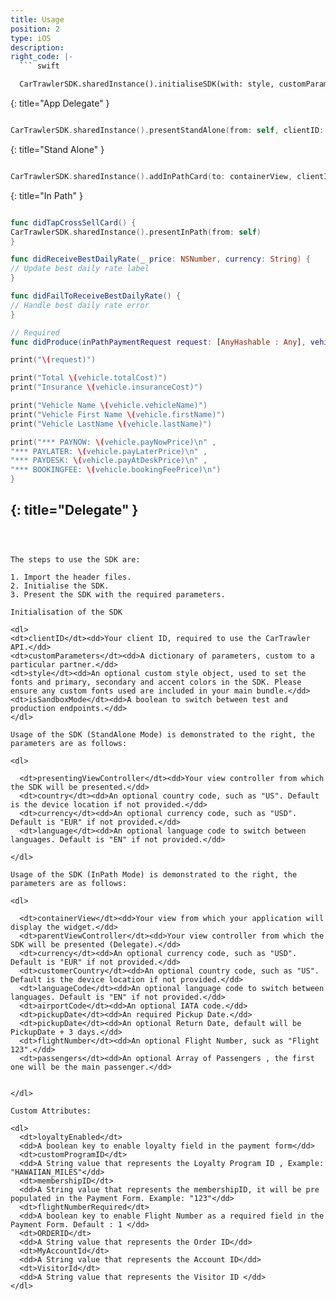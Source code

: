 ```yaml
---
title: Usage
position: 2
type: iOS
description:
right_code: |-
  ``` swift

  CarTrawlerSDK.sharedInstance().initialiseSDK(with: style, customParameters: nil, production: false)

  ```
  {: title="App Delegate" }
  ``` swift

  CarTrawlerSDK.sharedInstance().presentStandAlone(from: self, clientID: "105614", countryCode: "IE", currencyCode: "EUR", languageCode: "EN", passengers: nil)

  ```
  {: title="Stand Alone" }
  ``` swift
  
  CarTrawlerSDK.sharedInstance().addInPathCard(to: containerView, clientID: "105614", currency: "EUR", customerCountry: "IE", languageCode: "EN", iataCode: "ALC", pickupDate: pickUpDate, return: nil, flightNumber: "FL123", passengers: nil, delegate: self)
  
  ```
  {: title="In Path" }
  ``` swift
  
  func didTapCrossSellCard() {
  CarTrawlerSDK.sharedInstance().presentInPath(from: self)
  }
  
  func didReceiveBestDailyRate(_ price: NSNumber, currency: String) {
  // Update best daily rate label
  }
  
  func didFailToReceiveBestDailyRate() {
  // Handle best daily rate error
  }
  
  // Required
  func didProduce(inPathPaymentRequest request: [AnyHashable : Any], vehicle: CTInPathVehicle) {
  
  print("\(request)")
  
  print("Total \(vehicle.totalCost)")
  print("Insurance \(vehicle.insuranceCost)")
  
  print("Vehicle Name \(vehicle.vehicleName)")
  print("Vehicle First Name \(vehicle.firstName)")
  print("Vehicle LastName \(vehicle.lastName)")
  
  print("*** PAYNOW: \(vehicle.payNowPrice)\n" ,
  "*** PAYLATER: \(vehicle.payLaterPrice)\n" ,
  "*** PAYDESK: \(vehicle.payAtDeskPrice)\n" ,
  "*** BOOKINGFEE: \(vehicle.bookingFeePrice)\n")
  }
  
  ```
  {: title="Delegate" }
---
```



The steps to use the SDK are:

1. Import the header files.
2. Initialise the SDK.
3. Present the SDK with the required parameters.

Initialisation of the SDK

<dl>
<dt>clientID</dt><dd>Your client ID, required to use the CarTrawler API.</dd>
<dt>customParameters</dt><dd>A dictionary of parameters, custom to a particular partner.</dd>
<dt>style</dt><dd>An optional custom style object, used to set the fonts and primary, secondary and accent colors in the SDK. Please ensure any custom fonts used are included in your main bundle.</dd>
<dt>isSandboxMode</dt><dd>A boolean to switch between test and production endpoints.</dd>
</dl>

Usage of the SDK (StandAlone Mode) is demonstrated to the right, the parameters are as follows:

<dl>

  <dt>presentingViewController</dt><dd>Your view controller from which the SDK will be presented.</dd>  
  <dt>country</dt><dd>An optional country code, such as "US". Default is the device location if not provided.</dd>
  <dt>currency</dt><dd>An optional currency code, such as "USD". Default is "EUR" if not provided.</dd>
  <dt>language</dt><dd>An optional language code to switch between languages. Default is "EN" if not provided.</dd>

</dl>

Usage of the SDK (InPath Mode) is demonstrated to the right, the parameters are as follows:

<dl>

  <dt>containerView</dt><dd>Your view from which your application will display the widget.</dd>  
  <dt>parentViewController</dt><dd>Your view controller from which the SDK will be presented (Delegate).</dd>  
  <dt>currency</dt><dd>An optional currency code, such as "USD". Default is "EUR" if not provided.</dd>
  <dt>customerCountry</dt><dd>An optional country code, such as "US". Default is the device location if not provided.</dd>
  <dt>languageCode</dt><dd>An optional language code to switch between languages. Default is "EN" if not provided.</dd>
  <dt>airportCode</dt><dd>An optional IATA code.</dd>
  <dt>pickupDate</dt><dd>An required Pickup Date.</dd>
  <dt>pickupDate</dt><dd>An optional Return Date, default will be PickupDate + 3 days.</dd>
  <dt>flightNumber</dt><dd>An optional Flight Number, suck as "Flight 123".</dd>
  <dt>passengers</dt><dd>An optional Array of Passengers , the first one will be the main passenger.</dd>


</dl>

Custom Attributes:

<dl>
  <dt>loyaltyEnabled</dt>
  <dd>A boolean key to enable loyalty field in the payment form</dd>
  <dt>customProgramID</dt>
  <dd>A String value that represents the Loyalty Program ID , Example: "HAWAIIAN_MILES"</dd>
  <dt>membershipID</dt>
  <dd>A String value that represents the membershipID, it will be pre populated in the Payment Form. Example: "123"</dd>
  <dt>flightNumberRequired</dt>
  <dd>A boolean key to enable Flight Number as a required field in the Payment Form. Default : 1 </dd>
  <dt>ORDERID</dt>
  <dd>A String value that represents the Order ID</dd>
  <dt>MyAccountId</dt>
  <dd>A String value that represents the Account ID</dd>
  <dt>VisitorId</dt>
  <dd>A String value that represents the Visitor ID </dd>
</dl>
